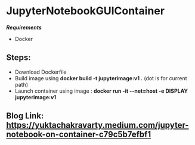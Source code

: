 # JupyterNotebookGUIContainer
***Requirements***
- Docker
## Steps:
- Download Dockerfile
- Build image using **docker build -t jupyterimage:v1 .** (dot is for current path)
- Launch container using image : **docker run -it --net=host -e DISPLAY jupyterimage:v1**
## Blog Link: https://yuktachakravarty.medium.com/jupyter-notebook-on-container-c79c5b7efbf1
